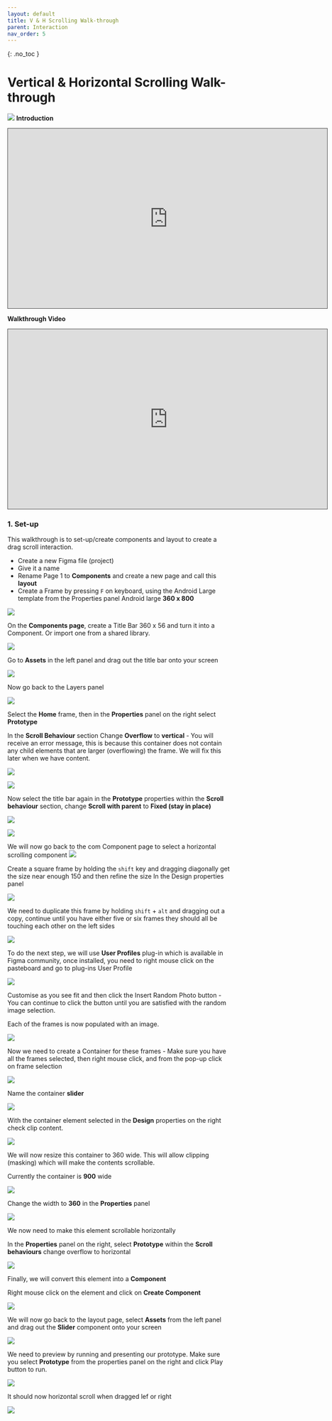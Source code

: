 ```yaml
---
layout: default
title: V & H Scrolling Walk-through
parent: Interaction
nav_order: 5
---
```


{: .no_toc }

# Vertical & Horizontal Scrolling Walk-through

![](../images/draw_inter/2023-12-05%2020.06.36.gif)
**Introduction**

<iframe src="https://solent.cloud.panopto.eu/Panopto/Pages/Embed.aspx?id=697abf69-cdd8-4756-9d88-b0cf011ba36e&autoplay=false&offerviewer=true&showtitle=true&showbrand=true&captions=true&interactivity=all" height="405" width="720" style="border: 1px solid #464646;" allowfullscreen allow="autoplay" aria-label="Panopto Embedded Video Player"></iframe>

**Walkthrough Video**

<iframe src="https://solent.cloud.panopto.eu/Panopto/Pages/Embed.aspx?id=fdbf2969-9555-4744-8422-b0cf011b9fc6&autoplay=false&offerviewer=true&showtitle=true&showbrand=true&captions=true&interactivity=all" height="405" width="720" style="border: 1px solid #464646;" allowfullscreen allow="autoplay" aria-label="Panopto Embedded Video Player"></iframe>

### 1. Set-up

This walkthrough is to set-up/create components and layout to create a drag scroll interaction.

* Create a new Figma file (project)
* Give it a name
* Rename Page 1 to **Components** and create a new page and call this **layout**
* Create a Frame by pressing `F` on keyboard, using the Android Large template from the Properties panel Android large **360 x 800**

![](../images/draw_inter/Draw_inter_2/main_frame.png)

 On the **Components page**, create a Title Bar 360 x 56 and turn it into a Component. Or import one from a shared library.

![](../images/draw_inter/Draw_inter_2/bar.png)

 Go to **Assets** in the left panel and drag out the title bar onto your screen

![](../images/draw_inter/Draw_inter_2/title_drag.png)

Now go back to the Layers panel

![](../images/draw_inter/Draw_inter_2/title_size.png)

Select the **Home** frame, then in the **Properties** panel on the right select **Prototype**



 In the **Scroll Behaviour** section Change **Overflow** to **vertical** - You will receive an error message, this is because this container does not contain any child elements that are larger (overflowing) the frame. We will fix this later when we have content.

![](../images/draw_inter/Draw_inter_2/vert_pop_up.png)

![](../images/draw_inter/Draw_inter_2/vert_highlight.png)

 Now select the title bar again in the **Prototype** properties within the **Scroll behaviour** section, change **Scroll with parent** to **Fixed (stay in place)**

![](../images/draw_inter/Draw_inter_2/stay_place_big.png)

![](../images/draw_inter/Draw_inter_2/stay_high.png)

We will now go back to the com Component page to select a horizontal scrolling component
![](../images/draw_inter/Draw_inter_2/back_in_comp.png)

 Create a square frame by holding the `shift` key and dragging diagonally get the size near enough 150 and then refine the size In the Design properties panel

![](../images/draw_inter/Draw_inter_2/d_5.png)

 We need to duplicate this frame by holding `shift` + `alt` and dragging out a copy, continue until you have either five or six frames they should all be touching each other on the left sides

![](../images/draw_inter/Draw_inter_2/d_6.png)

 To do the next step, we will use **User Profiles** plug-in which is available in Figma community, once installed, you need to right mouse click on the pasteboard and go to plug-ins User Profile

![](../images/draw_inter/Draw_inter_2/d_7.png)

Customise as you see fit and then click the Insert Random Photo button - You can continue to click the button until you are satisfied with the random image selection.

Each of the frames is now populated with an image.

![](../images/draw_inter/Draw_inter_2/d_8.png)


Now we need to create a Container for these frames - Make sure you have all the frames selected, then right mouse click, and from the pop-up click on frame selection

![](../images/draw_inter/Draw_inter_2/frame_select.png)

Name the container **slider**

![](../images/draw_inter/Draw_inter_2/name_slider.png)

 With the container element selected in the **Design** properties on the right check clip content.

![](../images/draw_inter/Draw_inter_2/clip.png)

 We will now resize this container to 360 wide. This will allow clipping (masking) which will make the contents scrollable.

Currently the container is **900** wide

![](../images/draw_inter/Draw_inter_2/900.png)

Change the width to **360** in the **Properties** panel 

![](../images/draw_inter/Draw_inter_2/360.png)

 We now need to make this element scrollable horizontally

In the **Properties** panel on the right, select **Prototype** within the **Scroll behaviours** change overflow to horizontal

![](../images/draw_inter/Draw_inter_2/h_scrol.png)

Finally, we will convert this element into a **Component**

Right mouse click on the element and click on **Create Component**

![](../images/draw_inter/Draw_inter_2/create_comp.png)

 We will now go back to the layout page, select **Assets** from the left panel and drag out the **Slider** component onto your screen

![](../images/draw_inter/Draw_inter_2/drag_slider.png)

 We need to preview by running and presenting our prototype. Make sure you select **Prototype** from the properties panel on the right and click Play button to run.


![](../images/draw_inter/Draw_inter_2/run.png)

It should now horizontal scroll when dragged lef or right

![](../images/draw_inter/Draw_inter_2/final_h.gif)


